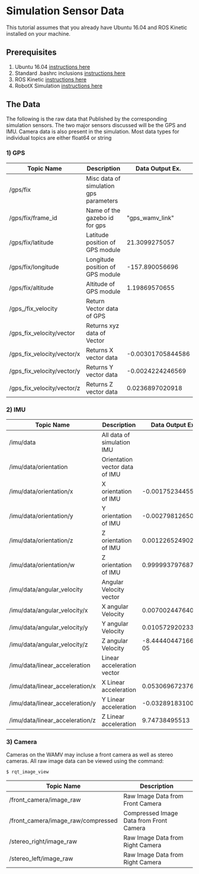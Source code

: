 # Simulation Sensor Data

This tutorial assumes that you already have Ubuntu 16.04 and ROS Kinetic installed on your machine.

## Prerequisites

1. Ubuntu 16.04 [instructions here](https://github.com/riplaboratory/Kanaloa/blob/master/Tutorials/SoftwareInstallation/Ubuntu16.04/readme.md)
2. Standard .bashrc inclusions [instructions here](https://github.com/riplaboratory/Kanaloa/blob/master/Tutorials/SoftwareInstallation/.bashrc_inclusions/readme.md)
3. ROS Kinetic [instructions here](https://github.com/riplaboratory/Kanaloa/blob/master/Tutorials/SoftwareInstallation/ROS/Kinetic/readme.md)
4. RobotX Simulation [instructions here](https://github.com/riplaboratory/Kanaloa/blob/master/Tutorials/SoftwareInstallation/RobotX%20Simulation/readme.md)

## The Data
The following is the raw data that Published by the corresponding simulation sensors. The two major sensors discussed will be the GPS and IMU. Camera data is also present in the simulation. Most data types for individual topics are either float64 or string 

### 1) GPS
Topic Name  | Description | Data Output Ex.
------------- | ------------- | -------------
/gps/fix | Misc data of simulation gps parameters  |   <Data too large for text box>
/gps/fix/frame_id   | Name of the gazebo id for gps  | "gps_wamv_link"
/gps/fix/latitude | Latitude position of GPS module | 21.3099275057
/gps/fix/longitude | Longitude position of GPS module | -157.890056696
/gps/fix/altitude | Altitude of GPS module | 1.19869570655
/gps_/fix_velocity | Return Vector data of GPS | <Data too large for text box>
/gps_fix_velocity/vector | Returns xyz data of Vector | <Data too large for text box>
/gps_fix_velocity/vector/x |Returns X vector data | -0.00301705844586
/gps_fix_velocity/vector/y |Returns Y vector data | -0.0024224246569
/gps_fix_velocity/vector/z |Returns Z vector data | 0.0236897020918



### 2) IMU
Topic Name  | Description | Data Output Ex.
------------- | ------------- | -------------
/imu/data | All data of simulation IMU  |   <Data too large for text box>
/imu/data/orientation | Orientation vector data of IMU  |   <Data too large for text box>
/imu/data/orientation/x | X orientation of IMU  |   -0.00175234455745
/imu/data/orientation/y | Y orientation of IMU  |   -0.00279812650758
/imu/data/orientation/z | Z orientation of IMU  |   0.00122652490272
/imu/data/orientation/w | Z orientation of IMU  |   0.999993797687
/imu/data/angular_velocity | Angular Velocity vector |   <Data too large for text box>
/imu/data/angular_velocity/x | X angular Velocity |  0.00700244764078
/imu/data/angular_velocity/y | Y angular Velocity |  0.0105729202332
/imu/data/angular_velocity/z | Z angular Velocity |  -8.44440447166e-05
/imu/data/linear_acceleration | Linear acceleration vector |   <Data too large for text box>
/imu/data/linear_acceleration/x | X Linear acceleration |  0.053069672376
/imu/data/linear_acceleration/y | Y Linear acceleration |  -0.0328918310041
/imu/data/linear_acceleration/z | Z Linear acceleration |  9.74738495513

### 3) Camera
Cameras on the WAMV may incluse a front camera as well as stereo cameras. All raw image data can be viewed using the command:
```console
$ rqt_image_view
```
Topic Name  | Description 
------------- | ------------- 
/front_camera/image_raw | Raw Image Data from Front Camera
/front_camera/image_raw/compressed | Compressed Image Data from Front Camera
/stereo_right/image_raw | Raw Image Data from Right Camera
/stereo_left/image_raw | Raw Image Data from Right Camera
